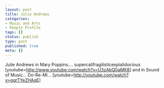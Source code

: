 ```yaml
---
layout: post
title: Julie Andrews
categories:
- Music and Arts
- People Profile
tags: []
status: publish
type: post
published: true
meta: {}
---
```

Julie Andrews in Mary Poppins.... supercalifragilisticexpialidocious [youtube=http://www.youtube.com/watch?v=U3zAbQ0aMK8] and in Sound of Music... Do-Re-Mi... [youtube=http://youtube.com/watch?v=ggrTYeZHAqE]
